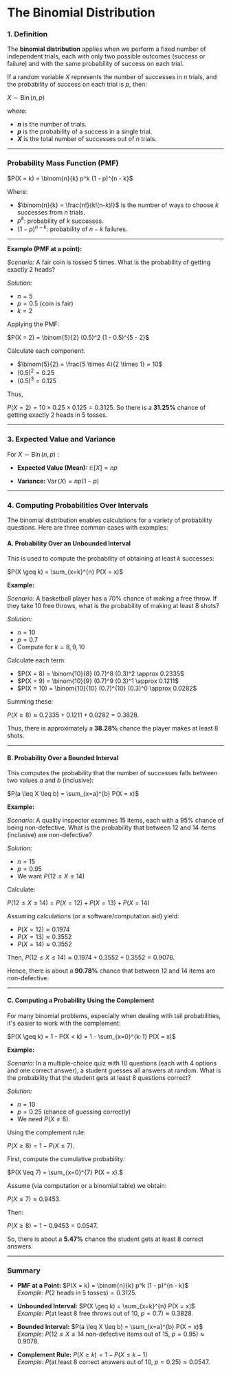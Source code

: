 # The Binomial Distribution

### **1. Definition**

The **binomial distribution** applies when we perform a fixed number of independent trials, each with only two possible outcomes (success or failure)
and with the same probability of success on each trial.

If a random variable $X$ represents the number of successes in $n$ trials, and the probability of success on each trial is $p$, then:

$`X \sim \operatorname{Bin}(n, p)`$

where:
- **$n$** is the number of trials.
- **$p$** is the probability of a success in a single trial.
- **$X$** is the total number of successes out of $n$ trials.

---

### **Probability Mass Function (PMF)**

$`P(X = k) = \binom{n}{k} p^k (1 - p)^{n - k}`$

Where:
- $`\binom{n}{k} = \frac{n!}{k!(n-k)!}`$ is the number of ways to choose $k$ successes from $n$ trials.
- $`p^k`$: probability of $k$ successes.
- $`(1 - p)^{n - k}`$: probability of $n - k$ failures.

---

**Example (PMF at a point):**

*Scenario:* A fair coin is tossed 5 times. What is the probability of getting exactly 2 heads?

*Solution:*

- $n = 5$
- $p = 0.5$ (coin is fair)
- $k = 2$

Applying the PMF:

$`P(X = 2) = \binom{5}{2} (0.5)^2 (1 - 0.5)^{5 - 2}`$

Calculate each component:
- $`\binom{5}{2} = \frac{5 \times 4}{2 \times 1} = 10`$
- $`(0.5)^2 = 0.25`$
- $`(0.5)^3 = 0.125`$

Thus,

$`P(X = 2) = 10 \times 0.25 \times 0.125 = 0.3125.`$
So there is a **31.25%** chance of getting exactly 2 heads in 5 tosses.

---

### **3. Expected Value and Variance**

For $`X \sim \operatorname{Bin}(n, p)`$ :

- **Expected Value (Mean):**
  $`\mathbb{E}[X] = np`$

- **Variance:**
  $`\operatorname{Var}(X) = np(1 - p)`$

---

### **4. Computing Probabilities Over Intervals**

The binomial distribution enables calculations for a variety of probability questions. 
Here are three common cases with examples:

#### **A. Probability Over an Unbounded Interval**

This is used to compute the probability of obtaining at least $k$ successes:

$`P(X \geq k) = \sum_{x=k}^{n} P(X = x)`$

**Example:**

*Scenario:* A basketball player has a 70% chance of making a free throw. 
If they take 10 free throws, what is the probability of making at least 8 shots?

*Solution:*

- $n = 10$
- $p = 0.7$
- Compute for $k = 8, 9, 10$

Calculate each term:
- $`P(X = 8) = \binom{10}{8} (0.7)^8 (0.3)^2 \approx 0.2335`$
- $`P(X = 9) = \binom{10}{9} (0.7)^9 (0.3)^1 \approx 0.1211`$
- $`P(X = 10) = \binom{10}{10} (0.7)^{10} (0.3)^0 \approx 0.0282`$


Summing these:

$`P(X \geq 8) \approx 0.2335 + 0.1211 + 0.0282 = 0.3828.`$

Thus, there is approximately a **38.28%** chance the player makes at least 8 shots.

---

#### **B. Probability Over a Bounded Interval**

This computes the probability that the number of successes falls between two values 
$a$ and $b$ (inclusive):

$`P(a \leq X \leq b) = \sum_{x=a}^{b} P(X = x)`$


**Example:**

*Scenario:* A quality inspector examines 15 items, each with a 95% chance of being 
non-defective. What is the probability that between 12 and 14 items (inclusive) 
are non-defective?

*Solution:*

- $n = 15$
- $p = 0.95$
- We want $`P(12 \leq X \leq 14)`$

Calculate:

$`P(12 \leq X \leq 14) = P(X = 12) + P(X = 13) + P(X = 14)`$

Assuming calculations (or a software/computation aid) yield:
- $`P(X = 12) \approx 0.1974`$
- $`P(X = 13) \approx 0.3552`$
- $`P(X = 14) \approx 0.3552`$


Then,
$`P(12 \leq X \leq 14) \approx 0.1974 + 0.3552 + 0.3552 = 0.9078.`$

Hence, there is about a **90.78%** chance that between 12 and 14 items are non-defective.

---

#### **C. Computing a Probability Using the Complement**

For many binomial problems, especially when dealing with tail probabilities, 
it's easier to work with the complement:

$`P(X \geq k) = 1 - P(X < k) = 1 - \sum_{x=0}^{k-1} P(X = x)`$


**Example:**

*Scenario:* In a multiple-choice quiz with 10 questions (each with 4 options and one 
correct answer), a student guesses all answers at random. What is the probability that 
the student gets at least 8 questions correct?

*Solution:*

- $n = 10$
- $p = 0.25$ (chance of guessing correctly)
- We need $`P(X \geq 8)`$.

Using the complement rule:

$`P(X \geq 8) = 1 - P(X \leq 7).`$

First, compute the cumulative probability:

$`P(X \leq 7) = \sum_{x=0}^{7} P(X = x).`$

Assume (via computation or a binomial table) we obtain:

$`P(X \leq 7) \approx 0.9453.`$

Then:

$`P(X \geq 8) = 1 - 0.9453 = 0.0547.`$

So, there is about a **5.47%** chance the student gets at least 8 correct answers.

---

### **Summary**

- **PMF at a Point:** $`P(X = k) = \binom{n}{k} p^k (1 - p)^{n - k}`$  
  *Example:* $`P(\text{2 heads in 5 tosses}) = 0.3125`$.


- **Unbounded Interval:** $`P(X \geq k) = \sum_{x=k}^{n} P(X = x)`$  
  *Example:* $`P(\text{at least 8 free throws out of 10, } p=0.7) \approx 0.3828`$.


- **Bounded Interval:** $`P(a \leq X \leq b) = \sum_{x=a}^{b} P(X = x)`$  
  *Example:* $`P(12 \leq X \leq 14 \text{ non-defective items out of 15, } p=0.95) \approx 0.9078`$.


- **Complement Rule:** $`P(X \geq k) = 1 - P(X \leq k-1)`$  
  *Example:* $`P(\text{at least 8 correct answers out of 10, } p=0.25) \approx 0.0547`$.

 